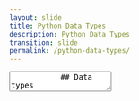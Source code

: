 ```yaml
---
layout: slide
title: Python Data Types
description: Python Data Types
transition: slide
permalink: /python-data-types/
---
```

<section data-markdown>
    <textarea data-template>
           ## Data types
           Every variable has a type...
           ```sh
           >>> type("hello")
           <type 'str'>
           >>> type(3)
           <type 'int'>
           >>> type(b'hello')
           <type 'byte'>
           ```
           ...that describes *what it is*
           ---
           ## Data types
             * String, Numeric
             * List
             * Dictionary
             * Tuple
             * Byte 
             * Byte Array 
             * Range
           ---
           ## Next:
           [String](https://aisha-glblcd.github.io/material/python-string/)
      </textarea>
</section>
